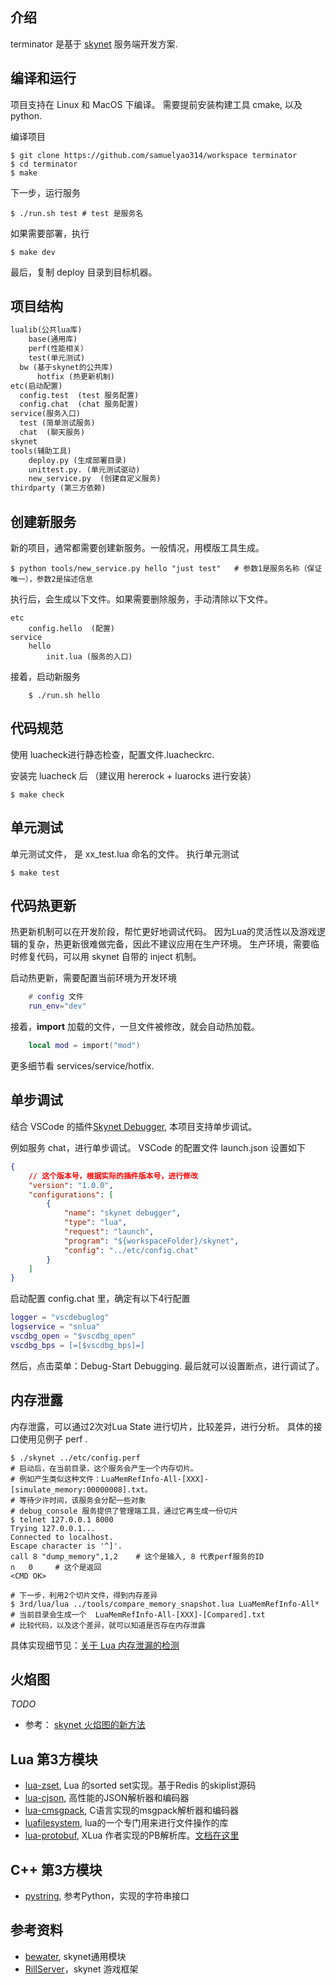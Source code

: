 ## 介绍
terminator 是基于 [skynet](https://github.com/cloudwu/skynet) 服务端开发方案.

## 编译和运行
项目支持在 Linux 和 MacOS 下编译。
需要提前安装构建工具 cmake,  以及 python.

编译项目

```shell
$ git clone https://github.com/samuelyao314/workspace terminator
$ cd terminator
$ make

```

下一步，运行服务

```shell
$ ./run.sh test # test 是服务名
```


如果需要部署，执行

```shell
$ make dev
```

最后，复制 deploy 目录到目标机器。


## 项目结构

```txt
lualib(公共lua库)
	base(通用库)
	perf(性能相关）
	test(单元测试)
  bw (基于skynet的公共库)
	  hotfix (热更新机制)
etc(启动配置)
  config.test  (test 服务配置)
  config.chat  (chat 服务配置)
service(服务入口)
  test (简单测试服务)
  chat  (聊天服务)
skynet
tools(辅助工具)
	deploy.py (生成部署目录)
	unittest.py. (单元测试驱动)
	new_service.py  (创建自定义服务)
thirdparty (第三方依赖)

```


## 创建新服务
新的项目，通常都需要创建新服务。一般情况，用模版工具生成。

```shell
$ python tools/new_service.py hello "just test"   # 参数1是服务名称（保证唯一），参数2是描述信息
```

执行后，会生成以下文件。如果需要删除服务，手动清除以下文件。

```
etc
    config.hello  (配置)
service
    hello
        init.lua (服务的入口)
```

接着，启动新服务

```
    $ ./run.sh hello
```






## 代码规范
使用 luacheck进行静态检查，配置文件.luacheckrc.

安装完 luacheck 后 （建议用 hererock + luarocks 进行安装）

```shell
$ make check
```

## 单元测试
单元测试文件，  是  xx_test.lua 命名的文件。
执行单元测试

```shell
$ make test
```

## 代码热更新
热更新机制可以在开发阶段，帮忙更好地调试代码。
因为Lua的灵活性以及游戏逻辑的复杂，热更新很难做完备，因此不建议应用在生产环境。
生产环境，需要临时修复代码，可以用 skynet 自带的 inject 机制。

启动热更新，需要配置当前环境为开发环境

```lua
	# config 文件
	run_env="dev"
```

接着，**import**  加载的文件，一旦文件被修改，就会自动热加载。

```lua
	local mod = import("mod")
```

更多细节看  services/service/hotfix.


## 单步调试
结合 VSCode 的插件[Skynet Debugger](https://github.com/colinsusie/skynetda), 本项目支持单步调试。

例如服务 chat，进行单步调试。 VSCode 的配置文件 launch.json 设置如下

```json
{
    // 这个版本号，根据实际的插件版本号，进行修改
    "version": "1.0.0",
    "configurations": [
        {
            "name": "skynet debugger",
            "type": "lua",
            "request": "launch",
            "program": "${workspaceFolder}/skynet",
            "config": "../etc/config.chat"
        }
    ]
}
```

启动配置 config.chat 里，确定有以下4行配置

```lua
logger = "vscdebuglog"
logservice = "snlua"
vscdbg_open = "$vscdbg_open"
vscdbg_bps = [=[$vscdbg_bps]=]
```

然后，点击菜单：Debug-Start Debugging. 最后就可以设置断点，进行调试了。

## 内存泄露
内存泄露，可以通过2次对Lua State 进行切片，比较差异，进行分析。
具体的接口使用见例子 perf .

``` shell
$ ./skynet ../etc/config.perf
# 启动后，在当前目录，这个服务会产生一个内存切片。
# 例如产生类似这种文件：LuaMemRefInfo-All-[XXX]-[simulate_memory:00000008].txt。
# 等待少许时间，该服务会分配一些对象
# debug_console 服务提供了管理端工具，通过它再生成一份切片
$ telnet 127.0.0.1 8000
Trying 127.0.0.1...
Connected to localhost.
Escape character is '^]'.
call 8 "dump_memory",1,2    # 这个是输入, 8 代表perf服务的ID
n	0     # 这个是返回
<CMD OK>

# 下一步，利用2个切片文件，得到内存差异
$ 3rd/lua/lua ../tools/compare_memory_snapshot.lua LuaMemRefInfo-All*
# 当前目录会生成一个  LuaMemRefInfo-All-[XXX]-[Compared].txt
# 比较代码，以及这个差异，就可以知道是否存在内存泄露

```

具体实现细节见：[关于 Lua 内存泄漏的检测](https://www.cnblogs.com/yaukey/p/unity_lua_memory_leak_trace.html)

## 火焰图
*TODO*

* 参考： [skynet 火焰图的新方法](https://spin6lock.github.io/2020/05/24/skynet%E7%81%AB%E7%84%B0%E5%9B%BE%E7%9A%84%E6%96%B0%E6%96%B9%E6%B3%95.html)


##  Lua 第3方模块
* [lua-zset](https://github.com/xjdrew/lua-zset), Lua 的sorted set实现。基于Redis 的skiplist源码
* [lua-cjson](https://github.com/openresty/lua-cjson), 高性能的JSON解析器和编码器
* [lua-cmsgpack](https://github.com/antirez/lua-cmsgpack), C语言实现的msgpack解析器和编码器
* [luafilesystem](https://github.com/keplerproject/luafilesystem), lua的一个专门用来进行文件操作的库
* [lua-protobuf](https://github.com/starwing/lua-protobuf/), XLua 作者实现的PB解析库。[文档在这里](https://zhuanlan.zhihu.com/p/26014103)

## C++ 第3方模块
* [pystring](https://github.com/imageworks/pystring), 参考Python，实现的字符串接口

## 参考资料
* [bewater](https://github.com/zhandouxiaojiji/bewater),  skynet通用模块
* [RillServer](https://github.com/cloudfreexiao/RillServer)，skynet 游戏框架
